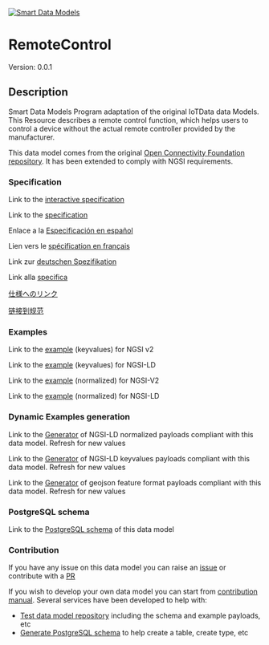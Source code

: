 [![Smart Data Models](https://smartdatamodels.org/wp-content/uploads/2022/01/SmartDataModels_logo.png "Logo")](https://smartdatamodels.org)
# RemoteControl
Version: 0.0.1

## Description 

Smart Data Models Program adaptation of the original IoTData data Models. This Resource describes a remote control function, which helps users to control a device without the actual remote controller provided by the manufacturer.

This data model comes from the original [Open Connectivity Foundation repository](https://github.com/openconnectivityfoundation/IoTDataModels). It has been extended to comply with NGSI requirements.
### Specification

Link to the [interactive specification](https://swagger.lab.fiware.org/?url=https://smart-data-models.github.io/dataModel.OCF/RemoteControl/swagger.yaml)

Link to the [specification](https://github.com/smart-data-models/dataModel.OCF/blob/master/RemoteControl/doc/spec.md)

Enlace a la [Especificación en español](https://github.com/smart-data-models/dataModel.OCF/blob/master/RemoteControl/doc/spec_ES.md)

Lien vers le [spécification en français](https://github.com/smart-data-models/dataModel.OCF/blob/master/RemoteControl/doc/spec_FR.md)

Link zur [deutschen Spezifikation](https://github.com/smart-data-models/dataModel.OCF/blob/master/RemoteControl/doc/spec_DE.md)

Link alla [specifica](https://github.com/smart-data-models/dataModel.OCF/blob/master/RemoteControl/doc/spec_IT.md)

[仕様へのリンク](https://github.com/smart-data-models/dataModel.OCF/blob/master/RemoteControl/doc/spec_JA.md)

[链接到规范](https://github.com/smart-data-models/dataModel.OCF/blob/master/RemoteControl/doc/spec_ZH.md)
### Examples

Link to the [example](https://smart-data-models.github.io/dataModel.OCF/RemoteControl/examples/example.json) (keyvalues) for NGSI v2

Link to the [example](https://smart-data-models.github.io/dataModel.OCF/RemoteControl/examples/example.jsonld) (keyvalues) for NGSI-LD

Link to the [example](https://smart-data-models.github.io/dataModel.OCF/RemoteControl/examples/example-normalized.json) (normalized) for NGSI-V2

Link to the [example](https://smart-data-models.github.io/dataModel.OCF/RemoteControl/examples/example-normalized.jsonld) (normalized) for NGSI-LD
### Dynamic Examples generation

Link to the [Generator](https://smartdatamodels.org/extra/ngsi-ld_generator.php?schemaUrl=https://raw.githubusercontent.com/smart-data-models/dataModel.OCF/master/RemoteControl/schema.json&email=info@smartdatamodels.org) of NGSI-LD normalized payloads compliant with this data model. Refresh for new values

Link to the [Generator](https://smartdatamodels.org/extra/ngsi-ld_generator_keyvalues.php?schemaUrl=https://raw.githubusercontent.com/smart-data-models/dataModel.OCF/master/RemoteControl/schema.json&email=info@smartdatamodels.org) of NGSI-LD keyvalues payloads compliant with this data model. Refresh for new values

Link to the [Generator](https://smartdatamodels.org/extra/geojson_features_generator.php?schemaUrl=https://raw.githubusercontent.com/smart-data-models/dataModel.OCF/master/RemoteControl/schema.json&email=info@smartdatamodels.org) of geojson feature format payloads compliant with this data model. Refresh for new values
### PostgreSQL schema

Link to the [PostgreSQL schema](https://github.com/smart-data-models/dataModel.OCF/blob/master/RemoteControl/schema.sql) of this data model
### Contribution

 If you have any issue on this data model you can raise an [issue](https://github.com/smart-data-models/dataModel.OCF/issues)  or contribute with a [PR](https://github.com/smart-data-models/dataModel.OCF/pulls)

 If you wish to develop your own data model you can start from [contribution manual](https://bit.ly/contribution_manual). Several services have been developed to help with: 
 - [Test data model repository](https://smartdatamodels.org/index.php/data-models-contribution-api/) including the schema and example payloads, etc
 - [Generate PostgreSQL schema](https://smartdatamodels.org/index.php/sql-service/) to help create a table, create type, etc